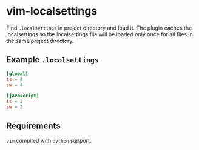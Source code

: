 # vim-localsettings

Find `.localsettings` in project directory and load it.
The plugin caches the localsettings so the localsettings file will be loaded only once for all files in the same project directory.

## Example `.localsettings`
```conf
[global]
ts = 4
sw = 4

[javascript]
ts = 2
sw = 2
```

## Requirements

`vim` compiled with `python` support.
